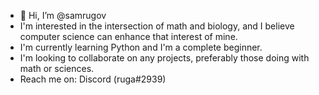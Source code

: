 - 👋 Hi, I’m @samrugov
- I'm interested in the intersection of math and biology, and I believe computer science can enhance that interest of mine. 
- I'm currently learning Python and I'm a complete beginner. 
- I'm looking to collaborate on any projects, preferably those doing with math or sciences. 
- Reach me on: Discord (ruga#2939)
